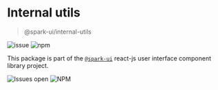 # Internal utils
> @spark-ui/internal-utils

[//]: # (![storybook]&#40;https://img.shields.io/badge/storybook-black?logo=storybook&link=https%3A%2F%2Fsparkui.vercel.app%2F%3Fpath%3D%2Fdocs%2Futils-internalutils--docs&#41;)
[//]: # (![documentation]&#40;https://img.shields.io/badge/documentation-black?logo=googledocs&link=https%3A%2F%2Fsparkui-adv.vercel.app%2Fdocs%2Futil%2Finternal-utils&#41;)
![issue](https://img.shields.io/badge/report%20a%20bug-black?logo=openbugbounty&logoColor=red&link=https%3A%2F%2Fgithub.com%2Fadevinta%2Fspark%2Fissues%2Fnew%3F%26projects%3D4%26template%3Dbug-report.yml%26assignees%3D%26labels%3Dutil%2Cinternal-utils)
![npm](https://img.shields.io/npm/dt/%40spark-ui/internal-utils?logo=npm&labelColor=black&link=https%3A%2F%2Fwww.npmjs.com%2Fpackage%2F%40spark-ui%2Finternal-utils)


This package is part of the [`@spark-ui`](https://github.com/adevinta/spark) react-js user interface component library project.

![Issues open](https://img.shields.io/github/issues-search/adevinta/spark?query=is%3Aopen%20label%3Autil%20label%3Ainternal-utils&logo=openbugbounty&logoColor=red&label=issues%20open&color=red&link=https%3A%2F%2Fgithub.com%2Fadevinta%2Fspark%2Fissues%3Fq%3Dis%253Aopen%2Blabel%253Autil%2Blabel%253Ainternal-utils)
![NPM](https://img.shields.io/npm/l/%40spark-ui%2Finternal-utils)

